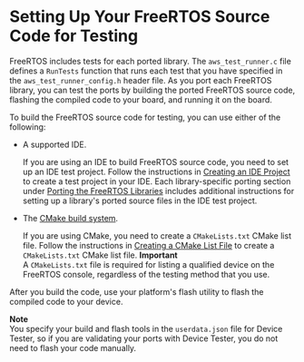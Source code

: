 # Setting Up Your FreeRTOS Source Code for Testing<a name="testing-set-up"></a>

FreeRTOS includes tests for each ported library\. The `aws_test_runner.c` file defines a `RunTests` function that runs each test that you have specified in the `aws_test_runner_config.h` header file\. As you port each FreeRTOS library, you can test the ports by building the ported FreeRTOS source code, flashing the compiled code to your board, and running it on the board\.

To build the FreeRTOS source code for testing, you can use either of the following:
+ A supported IDE\.

  If you are using an IDE to build FreeRTOS source code, you need to set up an IDE test project\. Follow the instructions in [Creating an IDE Project](porting-create-project.md) to create a test project in your IDE\. Each library\-specific porting section under [Porting the FreeRTOS Libraries](afr-porting.md) includes additional instructions for setting up a library's ported source files in the IDE test project\.
+ The [CMake build system](https://cmake.org/)\.

  If you are using CMake, you need to create a `CMakeLists.txt` CMake list file\. Follow the instructions in [Creating a CMake List File](porting-cmake-setup.md) to create a `CMakeLists.txt` CMake list file\.
**Important**  
A `CMakeLists.txt` file is required for listing a qualified device on the FreeRTOS console, regardless of the testing method that you use\.

After you build the code, use your platform's flash utility to flash the compiled code to your device\.

**Note**  
You specify your build and flash tools in the `userdata.json` file for Device Tester, so if you are validating your ports with Device Tester, you do not need to flash your code manually\.